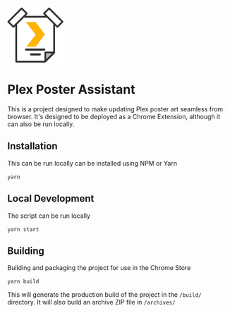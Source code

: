 ![Plex Poster Assistant Logo](./public/icons/favicon-128.png)

# Plex Poster Assistant
This is a project designed to make updating Plex poster art seamless from browser. It's designed to be deployed as a Chrome Extension, although it can also be run locally.

## Installation
This can be run locally can be installed using NPM or Yarn
```
yarn
```
## Local Development
The script can be run locally
```
yarn start
```

## Building
Building and packaging the project for use in the Chrome Store
```
yarn build
```
This will generate the production build of the project in the `/build/` directory. It will also build an archive ZIP file in `/archives/`

